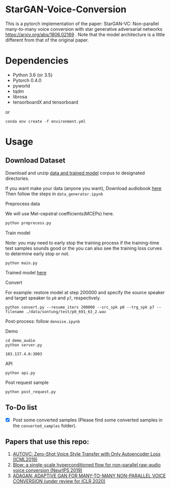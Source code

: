 # StarGAN-Voice-Conversion
This is a pytorch implementation of the paper: StarGAN-VC: Non-parallel many-to-many voice conversion with star generative adversarial networks  https://arxiv.org/abs/1806.02169 .
Note that the model architecture is a little different from that of the original paper.

# Dependencies
* Python 3.6 (or 3.5)
* Pytorch 0.4.0
* pyworld
* tqdm
* librosa
* tensorboardX and tensorboard

or
```
conda env create -f environment.yml
```

# Usage
## Download Dataset

Download and unzip [data and trained model](https://drive.google.com/drive/folders/1kQE0rg-y2YLHSYaiwMqdEYoxZvrOLy0B?usp=sharing) corpus to designated directories.

If you want make your data (anyone you want), Download audiobook [here](http://sachnoiviet.com/trang-chu.html)
Then follow the steps in `data_generator.ipynb`

Preprocess data

We will use Mel-cepstral coefficients(MCEPs) here.

```bash
python preprocess.py
```

Train model

Note: you may need to early stop the training process if the training-time test samples sounds good or the you can also see the training loss curves to determine early stop or not.

```
python main.py
```
Trained model [here](https://drive.google.com/drive/folders/1kQE0rg-y2YLHSYaiwMqdEYoxZvrOLy0B?usp=sharing)

Convert

For example: restore model at step 200000 and specify the source speaker and target speaker to `p0` and `p7`, respectively.

```
python convert.py --resume_iters 200000 --src_spk p0 --trg_spk p7 --filename ./data/sontung/test/p0_691_63_2.wav
```
Post-process: follow `denoise.ipynb`

Demo
```
cd demo_audio
python server.py
```
`103.137.4.6:3003`

API
```
python api.py
```

Post request sample
```
python post_request.py
```

## To-Do list
- [x] Post some converted samples (Please find some converted samples in the `converted_samples` folder).

## Papers that use this repo:
1. [AUTOVC: Zero-Shot Voice Style Transfer with Only Autoencoder Loss (ICML2019)](https://arxiv.org/pdf/1905.05879v2.pdf)
2. [Blow: a single-scale hyperconditioned flow for non-parallel raw-audio voice conversion (NeurIPS 2019)](https://arxiv.org/pdf/1906.00794.pdf)
3. [ADAGAN: ADAPTIVE GAN FOR MANY-TO-MANY NON-PARALLEL VOICE CONVERSION (under review for ICLR 2020)](https://openreview.net/pdf?id=HJlk-eHFwH)

